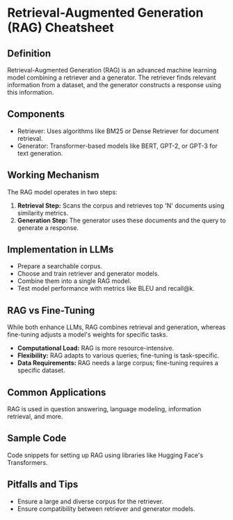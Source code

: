 <h1>Retrieval-Augmented Generation (RAG) Cheatsheet</h1>

<h2>Definition</h2>
<p>Retrieval-Augmented Generation (RAG) is an advanced machine learning model combining a retriever and a generator. The retriever finds relevant information from a dataset, and the generator constructs a response using this information.</p>

<h2>Components</h2>
<ul>
  <li>Retriever: Uses algorithms like BM25 or Dense Retriever for document retrieval.</li>
  <li>Generator: Transformer-based models like BERT, GPT-2, or GPT-3 for text generation.</li>
</ul>

<h2>Working Mechanism</h2>
<p>The RAG model operates in two steps:</p>
<ol>
  <li><b>Retrieval Step:</b> Scans the corpus and retrieves top 'N' documents using similarity metrics.</li>
  <li><b>Generation Step:</b> The generator uses these documents and the query to generate a response.</li>
</ol>

<h2>Implementation in LLMs</h2>
<ul>
  <li>Prepare a searchable corpus.</li>
  <li>Choose and train retriever and generator models.</li>
  <li>Combine them into a single RAG model.</li>
  <li>Test model performance with metrics like BLEU and recall@k.</li>
</ul>

<h2>RAG vs Fine-Tuning</h2>
<p>While both enhance LLMs, RAG combines retrieval and generation, whereas fine-tuning adjusts a model's weights for specific tasks.</p>
<ul>
  <li><b>Computational Load:</b> RAG is more resource-intensive.</li>
  <li><b>Flexibility:</b> RAG adapts to various queries; fine-tuning is task-specific.</li>
  <li><b>Data Requirements:</b> RAG needs a large corpus; fine-tuning requires a specific dataset.</li>
</ul>

<h2>Common Applications</h2>
<p>RAG is used in question answering, language modeling, information retrieval, and more.</p>

<h2>Sample Code</h2>
<p>Code snippets for setting up RAG using libraries like Hugging Face's Transformers.</p>

<h2>Pitfalls and Tips</h2>
<ul>
  <li>Ensure a large and diverse corpus for the retriever.</li>
  <li>Ensure compatibility between retriever and generator models.</li>
</ul>
